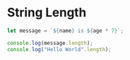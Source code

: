 # String Length

```javascript
let message = `${name} is ${age * 7}`;

console.log(message.length);
console.log("Hello World".length);
```
